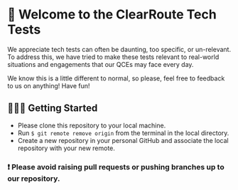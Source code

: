 # 🧪 Welcome to the ClearRoute Tech Tests 

We appreciate tech tests can often be daunting, too specific, or un-relevant. To address this, we have tried to make these tests relevant to real-world situations and engagements that our QCEs may face every day.  

We know this is a little different to normal, so please, feel free to feedback to us on anything! Have fun!
## 👷🏽‍♂️ Getting Started

- Please clone this repository to your local machine.
- Run `$ git remote remove origin` from the terminal in the local directory.
- Create a new repository in your personal GitHub and associate the local repository with your new remote.

### ❗️ Please avoid raising pull requests or pushing branches up to our repository. 
